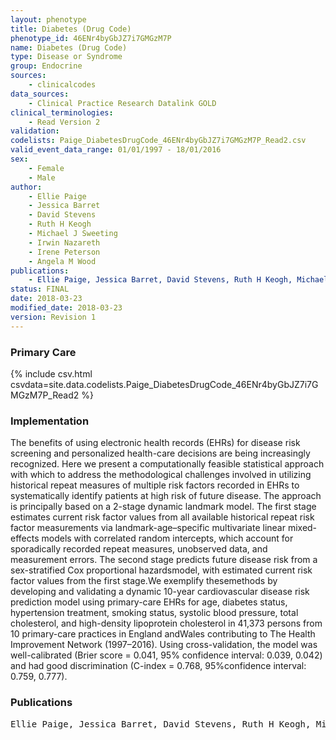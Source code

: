 ```yaml
---
layout: phenotype
title: Diabetes (Drug Code)
phenotype_id: 46ENr4byGbJZ7i7GMGzM7P
name: Diabetes (Drug Code)
type: Disease or Syndrome
group: Endocrine
sources: 
    - clinicalcodes
data_sources:
    - Clinical Practice Research Datalink GOLD
clinical_terminologies:
    - Read Version 2
validation:
codelists: Paige_DiabetesDrugCode_46ENr4byGbJZ7i7GMGzM7P_Read2.csv
valid_event_data_range: 01/01/1997 - 18/01/2016
sex:
    - Female
    - Male
author:
    - Ellie Paige
    - Jessica Barret
    - David Stevens
    - Ruth H Keogh
    - Michael J Sweeting
    - Irwin Nazareth
    - Irene Peterson
    - Angela M Wood   
publications:
    - Ellie Paige, Jessica Barret, David Stevens, Ruth H Keogh, Michael J Sweeting, Irwin Nazareth, Irene Peterson, Angela M Wood, Landmark Models for Optimizing the Use of Repeated Measurements of Risk Factors in Electronic Health Records to Predict Future Disease Risk. American Journal of Epidemiology, 187(7): 1530-1538, 2018.
status: FINAL
date: 2018-03-23
modified_date: 2018-03-23
version: Revision 1
---
```


### Primary Care

{% include csv.html csvdata=site.data.codelists.Paige_DiabetesDrugCode_46ENr4byGbJZ7i7GMGzM7P_Read2 %}

### Implementation

The benefits of using electronic health records (EHRs) for disease risk screening and personalized health-care decisions are being increasingly recognized. Here we present a computationally feasible statistical approach with which to address the methodological challenges involved in utilizing historical repeat measures of multiple risk factors recorded in EHRs to systematically identify patients at high risk of future disease. The approach is principally based on a 2-stage dynamic landmark model. The first stage estimates current risk factor values from all available historical repeat risk factor measurements via landmark-age–specific multivariate linear mixed-effects models with correlated random intercepts, which account for sporadically recorded repeat measures, unobserved data, and measurement errors. The second stage predicts future disease risk from a sex-stratified Cox proportional hazardsmodel, with estimated current risk factor values from the first stage.We exemplify thesemethods by developing and validating a dynamic 10-year cardiovascular disease risk prediction model using primary-care EHRs for age, diabetes status, hypertension treatment, smoking status, systolic blood pressure, total cholesterol, and high-density lipoprotein cholesterol in 41,373 persons from 10 primary-care practices in England andWales contributing to The Health Improvement Network (1997–2016). Using cross-validation, the model was well-calibrated (Brier score = 0.041, 95% confidence interval: 0.039, 0.042) and had good discrimination (C-index = 0.768, 95%confidence interval: 0.759, 0.777).

### Publications

<pre>
Ellie Paige, Jessica Barret, David Stevens, Ruth H Keogh, Michael J Sweeting, Irwin Nazareth, Irene Peterson, Angela M Wood, Landmark Models for Optimizing the Use of Repeated Measurements of Risk Factors in Electronic Health Records to Predict Future Disease Risk. American Journal of Epidemiology, 187(7): 1530-1538, 2018.
</pre>
